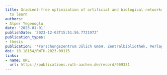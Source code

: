 ```yaml
---
title: Gradient-free optimization of artificial and biological networks using learning
  to learn
authors:
- Alper Yegenoglu
date: '2023-01-01'
publishDate: '2023-12-03T15:51:56.772197Z'
publication_types:
- thesis
publication: '*Forschungszentrum Jülich GmbH, Zentralbibliothek, Verlag*'
doi: 10.18154/RWTH-2023-09115
links:
- name: URL
  url: https://publications.rwth-aachen.de/record/969331
---
```

